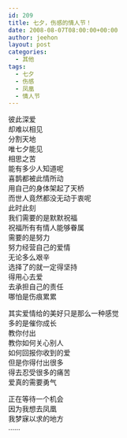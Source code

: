 ```yaml
---
id: 209
title: 七夕，伤感的情人节！
date: 2008-08-07T08:00:00+00:00
author: jeehon
layout: post
categories:
  - 其他
tags:
  - 七夕
  - 伤感
  - 凤凰
  - 情人节
---
```

彼此深爱  
却难以相见  
分割天地  
唯七夕能见  
相思之苦  
能有多少人知道呢  
喜鹊都被此情所动  
用自己的身体架起了天桥  
而世人竟然都没无动于衷呢  
此时此刻  
我们需要的是默默祝福  
祝福所有有情人能够眷属  
需要的是努力  
努力经营自己的爱情  
无论多么艰辛  
选择了的就一定得坚持  
得用心去爱  
去承担自己的责任  
哪怕是伤痕累累

其实爱情给的美好只是那么一种感觉  
多的是催你成长  
教你付出  
教你如何关心别人  
如何回报你收到的爱  
但是你得付出很多  
得去忍受很多的痛苦  
爱真的需要勇气

正在等待一个机会  
因为我想去凤凰  
我梦寐以求的地方  
&#8230;&#8230;